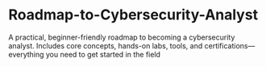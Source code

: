 # Roadmap-to-Cybersecurity-Analyst
A practical, beginner-friendly roadmap to becoming a cybersecurity analyst. Includes core concepts, hands-on labs, tools, and certifications—everything you need to get started in the field
